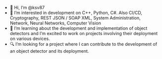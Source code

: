 * 👋 Hi, I’m @ksv87
* 👀 I’m interested in development on C++, Python, C#. Also CI/CD, Cryptography, REST JSON / SOAP XML, System Administration, Network, Neural Networks, Computer Vision
* 🌱 I’m learning about the development and implementation of object detectors and I’m excited to work on projects involving their deployment on various devices.
* 🔍 I’m looking for a project where I can contribute to the development of an object detector and its deployment.

<!---
ksv87/ksv87 is a ✨ special ✨ repository because its `README.md` (this file) appears on your GitHub profile.
You can click the Preview link to take a look at your changes.
--->
